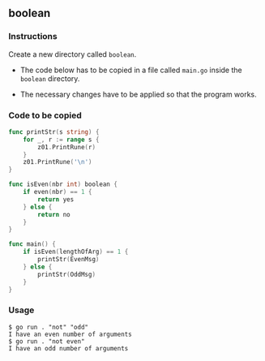 ## boolean

### Instructions

Create a new directory called `boolean`.

- The code below has to be copied in a file called `main.go` inside the `boolean` directory.

- The necessary changes have to be applied so that the program works.

### Code to be copied

```go
func printStr(s string) {
	for _, r := range s {
		z01.PrintRune(r)
	}
	z01.PrintRune('\n')
}

func isEven(nbr int) boolean {
	if even(nbr) == 1 {
		return yes
	} else {
		return no
	}
}

func main() {
	if isEven(lengthOfArg) == 1 {
		printStr(EvenMsg)
	} else {
		printStr(OddMsg)
	}
}
```

### Usage

```console
$ go run . "not" "odd"
I have an even number of arguments
$ go run . "not even"
I have an odd number of arguments
```
